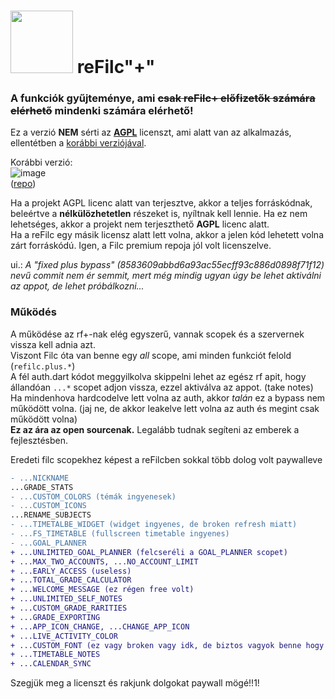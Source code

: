 # <img src="https://github.com/user-attachments/assets/7197fdf3-4929-46e3-a2c2-4614abc6c031" alt width="100px"> reFilc"+"

### A funkciók gyűjteménye, ami ~~csak reFilc+ előfizetők számára elérhető~~ mindenki számára elérhető!

Ez a verzió **NEM** sérti az **[AGPL](https://github.com/QwIT-Development/app-legacy/blob/master/LICENSE)** licenszt, ami alatt van az alkalmazás, ellentétben a [korábbi verziójával](https://github.com/refilc/naplo/).

Korábbi verzió:<br>
![image](https://github.com/user-attachments/assets/170dc789-bb7e-449f-8aca-5a767d1097e8)<br>
([repo](https://github.com/refilc/naplo-plus/))

Ha a projekt AGPL licenc alatt van terjesztve, akkor a teljes forráskódnak, beleértve a **nélkülözhetetlen** részeket is, nyíltnak kell lennie. Ha ez nem lehetséges, akkor a projekt nem terjeszthető **AGPL** licenc alatt.\
Ha a reFilc egy másik licensz alatt lett volna, akkor a jelen kód lehetett volna zárt forráskódú. Igen, a Filc premium repoja jól volt licenszelve.

ui.: *A "fixed plus bypass" (8583609abbd6a93ac55ecff93c886d0898f71f12) nevű commit nem ér semmit, mert még mindig ugyan úgy be lehet aktiválni az appot, de lehet próbálkozni...*

### Működés

A működése az rf+-nak elég egyszerű, vannak scopek és a szervernek vissza kell adnia azt.\
Viszont Filc óta van benne egy *all* scope, ami minden funkciót felold (`refilc.plus.*`)\
A fél auth.dart kódot meggyilkolva skippelni lehet az egész rf apit, hogy állandóan `...*` scopet adjon vissza, ezzel aktiválva az appot. (take notes)\
Ha mindenhova hardcodelve lett volna az auth, akkor *talán* ez a bypass nem működött volna. (jaj ne, de akkor leakelve lett volna az auth és megint csak működött volna)\
**Ez az ára az open sourcenak.** Legalább tudnak segíteni az emberek a fejlesztésben.

Eredeti filc scopekhez képest a reFilcben sokkal több dolog volt paywalleve
```diff
- ...NICKNAME
...GRADE_STATS
- ...CUSTOM_COLORS (témák ingyenesek)
- ...CUSTOM_ICONS
...RENAME_SUBJECTS
- ...TIMETALBE_WIDGET (widget ingyenes, de broken refresh miatt)
- ...FS_TIMETABLE (fullscreen timetable ingyenes)
- ...GOAL_PLANNER
+ ...UNLIMITED_GOAL_PLANNER (felcseréli a GOAL_PLANNER scopet)
+ ...MAX_TWO_ACCOUNTS, ...NO_ACCOUNT_LIMIT
+ ...EARLY_ACCESS (useless)
+ ...TOTAL_GRADE_CALCULATOR
+ ...WELCOME_MESSAGE (ez régen free volt)
+ ...UNLIMITED_SELF_NOTES
+ ...CUSTOM_GRADE_RARITIES
+ ...GRADE_EXPORTING
+ ...APP_ICON_CHANGE, ...CHANGE_APP_ICON
+ ...LIVE_ACTIVITY_COLOR
+ ...CUSTOM_FONT (ez vagy broken vagy idk, de biztos vagyok benne hogy plus nélkül is lehetett állítani)
+ ...TIMETABLE_NOTES
+ ...CALENDAR_SYNC
```
Szegjük meg a licenszt és rakjunk dolgokat paywall mögé!!1!

